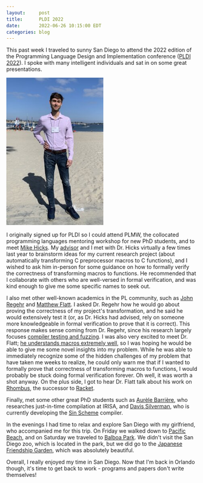 ```yaml
---
layout:     post
title:      PLDI 2022
date:       2022-06-26 10:15:00 EDT
categories: blog
---
```


This past week I traveled to sunny San Diego to attend the 2022 edition of the Programming Language Design and Implementation conference ([PLDI 2022](https://pldi22.sigplan.org/)).
I spoke with many intelligent individuals and sat in on some great presentations.

<div class="row row-centered">
<img src="/assets/img/pldi-2022.jpg"
alt="Me in San Diego"
class="rounded-border"
style="width: 256px;"
>
</div>

I originally signed up for PLDI so I could attend PLMW, the collocated programming languages mentoring workshop for new PhD students, and to meet [Mike Hicks](http://www.cs.umd.edu/~mwh/).
My [advisor](https://paulgazzillo.com/) and I met with Dr. Hicks virtually a few times last year to brainstorm ideas for my current research project (about automatically transforming C preprocessor macros to C functions), and I wished to ask him in-person for some guidance on how to formally verify the correctness of transforming macros to functions.
He recommended that I collaborate with others who are well-versed in formal verification, and was kind enough to give me some specific names to seek out.

I also met other well-known academics in the PL community, such as [John Regehr](https://www.cs.utah.edu/~regehr/) and [Matthew Flatt](http://www.cs.utah.edu/~mflatt/).
I asked Dr. Regehr how he would go about proving the correctness of my project's transformation, and he said he would extensively test it (or, as Dr. Hicks had advised, rely on someone more knowledgeable in formal verification to prove that it is correct).
This response makes sense coming from Dr. Regehr, since his research largely focuses [compiler testing and fuzzing](https://www.cs.utah.edu/~regehr/#pubs).
I was also very excited to meet Dr. Flatt; [he understands macros extremely well](https://youtu.be/Or_yKiI3Ha4), so I was hoping he would be able to give me some novel insights into my problem.
While he was able to immediately recognize some of the hidden challenges of my problem that have taken me weeks to realize, he could only warn me that if I wanted to formally prove that correctness of transforming macros to functions, I would probably be stuck doing formal verification forever.
Oh well, it was worth a shot anyway.
On the plus side, I got to hear Dr. Flatt talk about his work on [Rhombus](https://groups.google.com/g/racket-users/c/-x_M5wIhtWk/m/V47eL30HCgAJ), the successor to [Racket](https://racket-lang.org/).

Finally, met some other great PhD students such as [Aurèle Barrière](https://people.irisa.fr/Aurele.Barriere/#about), who researches just-in-time compilation at IRISA, and [Davis Silverman](https://drs.is/), who is currently developing the [Sin Scheme](https://github.com/sinistersnare/SinScheme) compiler.

In the evenings I had time to relax and explore San Diego with my girlfriend, who accompanied me for this trip.
On Friday we walked down to [Pacific Beach](https://www.sandiego.org/explore/things-to-do/beaches-bays/pacific-beach.aspx), and on Saturday we traveled to [Balboa Park](https://www.balboapark.org/).
We didn't visit the San Diego zoo, which is located in the park, but we did go to the [Japanese Friendship Garden](https://www.balboapark.org/gardens/japanese-friendship-garden), which was absolutely beautiful.

Overall, I really enjoyed my time in San Diego.
Now that I'm back in Orlando though, it's time to get back to work - programs and papers don't write themselves!
